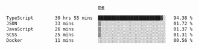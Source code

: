 <p align="center">
  <samp>
    <a href="https://yiwwhl.com">me</a>
  </samp>
</p>

<!--START_SECTION:waka-->

```txt
TypeScript        30 hrs 55 mins  ███████████████████████▓░   94.38 %
JSON              33 mins         ▒░░░░░░░░░░░░░░░░░░░░░░░░   01.72 %
JavaScript        26 mins         ▒░░░░░░░░░░░░░░░░░░░░░░░░   01.37 %
SCSS              25 mins         ▒░░░░░░░░░░░░░░░░░░░░░░░░   01.31 %
Docker            11 mins         ░░░░░░░░░░░░░░░░░░░░░░░░░   00.56 %
```

<!--END_SECTION:waka-->